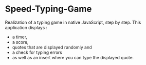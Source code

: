 # Speed-Typing-Game


Realization of a typing game in native JavaScript, step by step.
This application displays :

- a timer,
- a score,
- quotes that are displayed randomly and
- a check for typing errors
- as well as an insert where you can type the displayed quote.
